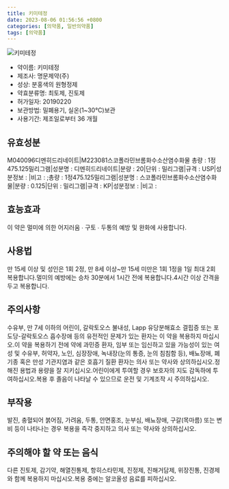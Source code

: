 ```yaml
---
title: 키미테정
date: 2023-08-06 01:56:56 +0800
categories: [의약품, 일반의약품]
tags: [의약품]
---
```

![키미테정](https://nedrug.mfds.go.kr/pbp/cmn/itemImageDownload/1Me1jz_9pxj)

- 약이름: 키미테정
- 제조사: 명문제약(주)
- 성상: 분홍색의 원형정제
- 약효분류명: 최토제, 진토제
- 허가일자: 20190220
- 보관방법: 밀폐용기, 실온(1~30℃)보관
- 사용기간: 제조일로부터 36 개월
## 유효성분
M040096디멘히드리네이트|M223081스코폴라민브롬화수소산염수화물
총량 : 1정475.125밀리그램|성분명 : 디멘히드리네이트|분량 : 20|단위 : 밀리그램|규격 : USP|성분정보 : |비고 : ;총량 : 1정475.125밀리그램|성분명 : 스코폴라민브롬화수소산염수화물|분량 : 0.125|단위 : 밀리그램|규격 : KP|성분정보 : |비고 :
## 효능효과
이 약은 멀미에 의한 어지러움 ∙ 구토 ∙ 두통의 예방 및 완화에 사용합니다.
## 사용법
만 15세 이상 및 성인은 1회 2정, 만 8세 이상~만 15세 미만은 1회 1정을 1일 최대 2회 복용합니다.멀미의 예방에는 승차 30분에서 1시간 전에 복용합니다.4시간 이상 간격을 두고 복용합니다.
## 주의사항
수유부, 만 7세 이하의 어린이, 갈락토오스 불내성, Lapp 유당분해효소 결핍증 또는 포도당-갈락토오스 흡수장애 등의 유전적인 문제가 있는 환자는 이 약을 복용하지 마십시오.이 약을 복용하기 전에 약에 과민증 환자, 임부 또는 임신하고 있을 가능성이 있는 여성 및 수유부, 허약자, 노인, 심장장애, 녹내장(눈의 통증, 눈의 침침함 등), 배뇨장애, 폐기종 혹은 만성 기관지염과 같은 호흡기 질환 환자는 의사 또는 약사와 상의하십시오.정해진 용법과 용량을 잘 지키십시오.어린이에게 투여할 경우 보호자의 지도 감독하에 투여하십시오.복용 후 졸음이 나타날 수 있으므로 운전 및 기계조작 시 주의하십시오.
## 부작용
발진, 충혈되어 붉어짐, 가려움, 두통, 안면홍조, 눈부심, 배뇨장애, 구갈(목마름) 또는 변비 등이 나타나는 경우 복용을 즉각 중지하고 의사 또는 약사와 상의하십시오.
## 주의해야 할 약 또는 음식
다른 진토제, 감기약, 해열진통제, 항히스타민제, 진정제, 진해거담제, 위장진통, 진경제와 함께 복용하지 마십시오.복용 중에는 알코올성 음료를 피하십시오.
